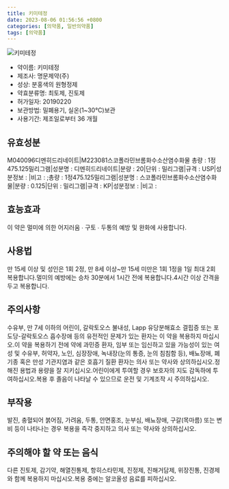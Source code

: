 ```yaml
---
title: 키미테정
date: 2023-08-06 01:56:56 +0800
categories: [의약품, 일반의약품]
tags: [의약품]
---
```

![키미테정](https://nedrug.mfds.go.kr/pbp/cmn/itemImageDownload/1Me1jz_9pxj)

- 약이름: 키미테정
- 제조사: 명문제약(주)
- 성상: 분홍색의 원형정제
- 약효분류명: 최토제, 진토제
- 허가일자: 20190220
- 보관방법: 밀폐용기, 실온(1~30℃)보관
- 사용기간: 제조일로부터 36 개월
## 유효성분
M040096디멘히드리네이트|M223081스코폴라민브롬화수소산염수화물
총량 : 1정475.125밀리그램|성분명 : 디멘히드리네이트|분량 : 20|단위 : 밀리그램|규격 : USP|성분정보 : |비고 : ;총량 : 1정475.125밀리그램|성분명 : 스코폴라민브롬화수소산염수화물|분량 : 0.125|단위 : 밀리그램|규격 : KP|성분정보 : |비고 :
## 효능효과
이 약은 멀미에 의한 어지러움 ∙ 구토 ∙ 두통의 예방 및 완화에 사용합니다.
## 사용법
만 15세 이상 및 성인은 1회 2정, 만 8세 이상~만 15세 미만은 1회 1정을 1일 최대 2회 복용합니다.멀미의 예방에는 승차 30분에서 1시간 전에 복용합니다.4시간 이상 간격을 두고 복용합니다.
## 주의사항
수유부, 만 7세 이하의 어린이, 갈락토오스 불내성, Lapp 유당분해효소 결핍증 또는 포도당-갈락토오스 흡수장애 등의 유전적인 문제가 있는 환자는 이 약을 복용하지 마십시오.이 약을 복용하기 전에 약에 과민증 환자, 임부 또는 임신하고 있을 가능성이 있는 여성 및 수유부, 허약자, 노인, 심장장애, 녹내장(눈의 통증, 눈의 침침함 등), 배뇨장애, 폐기종 혹은 만성 기관지염과 같은 호흡기 질환 환자는 의사 또는 약사와 상의하십시오.정해진 용법과 용량을 잘 지키십시오.어린이에게 투여할 경우 보호자의 지도 감독하에 투여하십시오.복용 후 졸음이 나타날 수 있으므로 운전 및 기계조작 시 주의하십시오.
## 부작용
발진, 충혈되어 붉어짐, 가려움, 두통, 안면홍조, 눈부심, 배뇨장애, 구갈(목마름) 또는 변비 등이 나타나는 경우 복용을 즉각 중지하고 의사 또는 약사와 상의하십시오.
## 주의해야 할 약 또는 음식
다른 진토제, 감기약, 해열진통제, 항히스타민제, 진정제, 진해거담제, 위장진통, 진경제와 함께 복용하지 마십시오.복용 중에는 알코올성 음료를 피하십시오.
